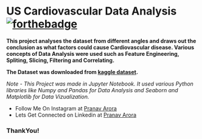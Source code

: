 # US Cardiovascular Data Analysis [![forthebadge](https://forthebadge.com/images/badges/made-with-python.svg)](https://forthebadge.com)

**This project analyses the dataset from different angles and draws out the conclusion as what factors could cause Cardiovascular disease. Various concepts of Data Analysis were used such as Feature Engineering, Spliting, Slicing, Filtering and Correlating.**


**The Dataset was downloaded from [kaggle dataset](kaggle.com).**


*Note - This Project was made in Jupyter Notebook. It used various Python libraries like Numpy and Pandas for Data Analysis and Seaborn and Matplotlib for Data Vizualization.*

* Follow Me On Instagram at [Pranav Arora](https://www.instagram.com/arorapranav187)
* Lets Get Connected on Linkedin at [Pranav Arora](https://www.linkedin.com/in/pranav-arora-354b71bb/)


### ThankYou!
